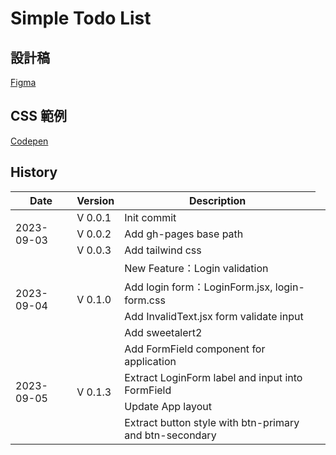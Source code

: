 # Simple Todo List

## 設計稿

[Figma](https://www.figma.com/file/pFivfS3rDX3N3u3dN9aIlx/TodoList?node-id=0%3A1)

## CSS 範例

[Codepen](https://codepen.io/liao/pen/mdpmXKg?editors=1010)

## History 
<table>
    <thead>
        <tr>
            <th style="text-align: center;">Date</th>
            <th style="text-align: center;">Version</th>
            <th style="text-align: center;">Description</th>
        </tr>
    </thead>
    <tbody>
        <tr>
            <td rowspan="3">2023-09-03</td>
            <td>V 0.0.1</td>
            <td>Init commit</td>
        </tr>
        <tr>
            <td>V 0.0.2</td>
            <td>Add gh-pages base path</td>
        </tr>
        <tr>
            <td>V 0.0.3</td>
            <td>Add tailwind css</td>
        </tr>
        <tr>
            <td rowspan="4">2023-09-04</td>
            <td rowspan="4">V 0.1.0</td>
            <td>New Feature：Login validation</td>
        </tr>
        <tr>
            <td>Add login form：LoginForm.jsx, login-form.css</td>
        </tr>
        <tr>
            <td>Add InvalidText.jsx form validate input<td>
        </tr>
        <tr>
            <td>Add sweetalert2</td>
        </tr>
        <tr>
            <td rowspan="4">2023-09-05</td>
            <td rowspan="4">V 0.1.3</td>
            <td>Add FormField component for application</td>
        </tr>
        <tr>
            <td>Extract LoginForm label and input into FormField</td>
        </tr>
        <tr>
            <td>Update App layout</td>
        </tr>
        <tr>
            <td>Extract button style with btn-primary and btn-secondary</td>
        </tr>
    </tbody>
</table>